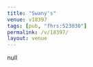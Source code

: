 ```yaml
---
title: "Swany's"
venue: v18397
tags: [pub, "fhrs:523030"]
permalink: /v/18397/
layout: venue
---
```

null